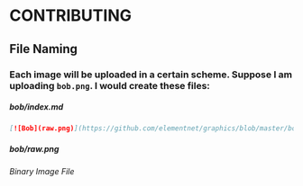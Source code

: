 # CONTRIBUTING
## File Naming
### Each image will be uploaded in a certain scheme. Suppose I am uploading `bob.png`. I would create these files:
##### bob/index.md
```markdown
[![Bob](raw.png)](https://github.com/elementnet/graphics/blob/master/bob/raw.png)
```
##### bob/raw.png
_Binary Image File_
